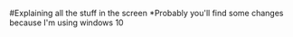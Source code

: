 #Explaining all the stuff in the screen
*Probably you'll find some changes because I'm using windows 10

